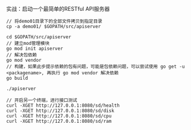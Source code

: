 实战：启动一个最简单的RESTful API服务器

```shell
// 将demo01目录下的全部文件拷贝到指定目录
cp -a demo01/ $GOPATH/src/apiserver
```

```shell
cd $GOPATH/src/apiserver
// 建立mod管理模块
go mod init apiserver
// 解决包依赖
go mod vendor
// 构建，如果此步提示依赖的包有问题，可能是包依赖问题，可以尝试使用 go get -u <packagename>, 再执行 go mod vendor 解决依赖
go build
```

```shell
./apiserver 
```

```shell
// 开启另一个终端，进行接口测试
curl -XGET http://127.0.0.1:8080/sd/health
curl -XGET http://127.0.0.1:8080/sd/disk
curl -XGET http://127.0.0.1:8080/sd/cpu
curl -XGET http://127.0.0.1:8080/sd/ram
```

